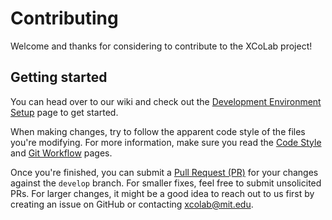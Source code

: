 # Contributing

Welcome and thanks for considering to contribute to the XCoLab project!

## Getting started

You can head over to our wiki and check out the [Development Environment Setup](https://github.com/CCI-MIT/XCoLab/wiki/Development-Environment-Setup) page to get started.

When making changes, try to follow the apparent code style of the files you're modifying.
For more information, make sure you read the [Code Style](https://github.com/CCI-MIT/XCoLab/wiki/Code-Style) and [Git Workflow](https://github.com/CCI-MIT/XCoLab/wiki/Git-Workflow) pages.

Once you're finished, you can submit a [Pull Request (PR)](https://help.github.com/articles/about-pull-requests/) for your changes against the `develop` branch. For smaller fixes, feel free to submit unsolicited PRs. For larger changes, it might be a good idea to reach out to us first by creating an issue on GitHub or contacting xcolab@mit.edu.
